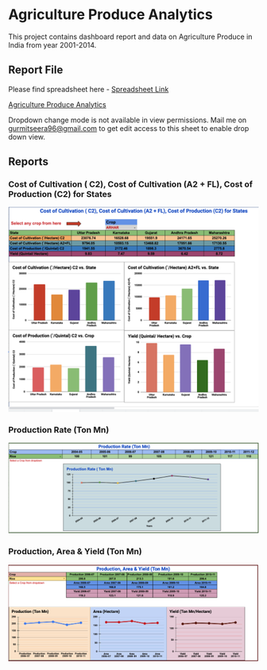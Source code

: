 # Agriculture Produce Analytics
This project contains dashboard report and data on Agriculture Produce in India from year 2001-2014.

## Report File
Please find spreadsheet here - [Spreadsheet Link](https://docs.google.com/spreadsheets/d/1z49mzgHdyMi_Ys4UFRoaRHdPhLe6EDMpEgV04j4Ewxc/edit?usp=sharing) 

<a href="https://docs.google.com/spreadsheets/u/1/d/e/2PACX-1vQW-HfkdDu5YDLHVQPyP0N81wYFKkFYNtegMGW3vZlusFqhecx2WetjYi6L2WYX2N5CiHyJcba0_3qa/pubhtml#" title="Agriculture Produce Analytics">Agriculture Produce Analytics</a>

Dropdown change mode is not available in view permissions. Mail me on gurmitseera96@gmail.com	 to get edit access to this sheet to enable drop down view.


## Reports

### Cost of Cultivation ( C2), Cost of Cultivation (A2 + FL), Cost of Production (C2) for States
![Alt text](images/image1.png?raw=true "Cost of Cultivation ( C2), Cost of Cultivation (A2 + FL), Cost of Production (C2) for States")


### Production Rate (Ton Mn)
![Alt text](images/image2.png?raw=true "Production Rate (Ton Mn)")


### Production, Area & Yield (Ton Mn)
![Alt text](images/image3.png?raw=true "Production, Area & Yield (Ton Mn)")

